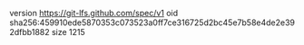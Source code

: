 version https://git-lfs.github.com/spec/v1
oid sha256:459910ede5870353c073523a0ff7ce316725d2bc45e7b58e4de2e392dfbb1882
size 1215
